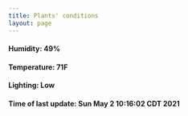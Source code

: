 ```yaml
---
title: Plants' conditions
layout: page
---
```



#### Humidity: 49%
#### Temperature: 71F
#### Lighting: Low
#### Time of last update: Sun May  2 10:16:02 CDT 2021
